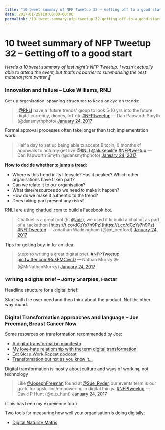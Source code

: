 ```yaml
---
title: "10 tweet summary of NFP Tweetup 32 – Getting off to a good start"
date: 2017-01-25T10:00:00+00:00
permalink: /10-tweet-summary-nfp-tweetup-32-getting-off-to-a-good-start
---
```


# 10 tweet summary of NFP Tweetup 32 – Getting off to a good start

*Here’s a 10 tweet summary of last night’s NFP Tweetup. I wasn’t actually able to attend the event, but that’s no barrier to summarising the best material from twitter 🙂*

### Innovation and failure – Luke Williams, RNLI

Set up organisation-spanning structures to keep an eye on trends:

> .[@RNLI](https://twitter.com/RNLI?ref_src=twsrc%5Etfw) have a 'future trends' group to look 5-10 yrs into the future: digital currency, drones, IoT etc [#NFPtweetup](https://twitter.com/hashtag/NFPtweetup?src=hash&ref_src=twsrc%5Etfw)
> — Dan Papworth Smyth (@dansmythphoto) [January 24, 2017](https://twitter.com/dansmythphoto/status/823959767651676160?ref_src=twsrc%5Etfw)

Formal approval processes often take longer than tech implementation work:

> Half a day to set up being able to accept Bitcoin, 6 months of approvals to actually get live [@RNLI](https://twitter.com/RNLI?ref_src=twsrc%5Etfw) [@alukeonlife](https://twitter.com/alukeonlife?ref_src=twsrc%5Etfw) [#NFPtweetup](https://twitter.com/hashtag/NFPtweetup?src=hash&ref_src=twsrc%5Etfw)
> — Dan Papworth Smyth (@dansmythphoto) [January 24, 2017](https://twitter.com/dansmythphoto/status/823960309207564289?ref_src=twsrc%5Etfw)

**How to decide whether to jump a trend:**

- Where is this trend in its lifecycle? Has it peaked? Which other organisations have taken part?
- Can we relate it to our organisation?
- What time/resources do we need to make it happen?
- How do we make it authentic to the trend?
- Does taking part present any risks?

RNLI are using [chatfuel.com](http://www.chatfuel.com/) to build a Facebook bot.

> Chatfuel is a great tool (ht [@ade](https://twitter.com/ade?ref_src=twsrc%5Etfw)), we used it to build a chatbot as part of a hackathon [https://t.co/dCzYs7h9Pz](https://t.co/dCzYs7h9Pz) [#NFPTweetup](https://twitter.com/hashtag/NFPTweetup?src=hash&ref_src=twsrc%5Etfw)
> — Jonathan Waddingham (@jon_bedford) [January 24, 2017](https://twitter.com/jon_bedford/status/823963920453013507?ref_src=twsrc%5Etfw)

Tips for getting buy-in for an idea:

> Steps to writing a great digital brief. [#NFPTweetup](https://twitter.com/hashtag/NFPTweetup?src=hash&ref_src=twsrc%5Etfw) [pic.twitter.com/RuKEMCivcD](https://t.co/RuKEMCivcD)
> — Nathan Murray 👓 (@MrNathanMurray) [January 24, 2017](https://twitter.com/MrNathanMurray/status/823966911654404096?ref_src=twsrc%5Etfw)

### Writing a digital brief – Jonty Sharples, Hactar

Headline structure for a digital brief:

Start with the user need and then think about the product. Not the other way round.

### Digital Transformation approaches and language – Joe Freeman, Breast Cancer Now

Some resources on transformation recommended by Joe:

- [A digital transformation manifesto](https://medium.com/@gadsby/a-digital-transformation-manifesto-1441faef7124#.h929p17e4)
- [My love-hate relationship with the term digital transformation](https://medium.com/@lucia_adams/my-love-hate-relationship-with-the-term-digital-transformation-db27bec0cde#.ss65flj3r)
- [Eat Sleep Work Repeat podcast](https://www.acast.com/eatsleepworkrepeat)
- [Transformation but not as you know it…](https://www.linkedin.com/pulse/transformation-you-know-kieran-mcbride)

Digital transformation is mostly about culture and ways of working, not technology

> Like [@JosephFreeman](https://twitter.com/JosephFreeman?ref_src=twsrc%5Etfw) found at [@Sue_Ryder](https://twitter.com/Sue_Ryder?ref_src=twsrc%5Etfw), our events team is our go-to for upskilling/empowering in digital things. [#NFPtweetup](https://twitter.com/hashtag/NFPtweetup?src=hash&ref_src=twsrc%5Etfw)
> — David P Hunt (@d_p_hunt) [January 24, 2017](https://twitter.com/d_p_hunt/status/823984954262618112?ref_src=twsrc%5Etfw)

(This has been my experience too.)

Two tools for measuring how well your organisation is doing digitally:

- [Digital Maturity Matrix](http://digitalmaturity.co.uk/)
